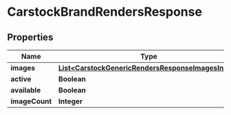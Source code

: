 

# CarstockBrandRendersResponse


## Properties

| Name | Type | Description | Notes |
|------------ | ------------- | ------------- | -------------|
|**images** | [**List&lt;CarstockGenericRendersResponseImagesInner&gt;**](CarstockGenericRendersResponseImagesInner.md) |  |  [optional] |
|**active** | **Boolean** |  |  [optional] |
|**available** | **Boolean** |  |  [optional] |
|**imageCount** | **Integer** |  |  [optional] |



